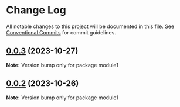 # Change Log

All notable changes to this project will be documented in this file.
See [Conventional Commits](https://conventionalcommits.org) for commit guidelines.

## [0.0.3](https://github.com/wyh741953737/newSource/compare/v0.0.2...v0.0.3) (2023-10-27)

**Note:** Version bump only for package module1





## [0.0.2](https://github.com/wyh741953737/newSource/compare/v0.0.1...v0.0.2) (2023-10-26)

**Note:** Version bump only for package module1
